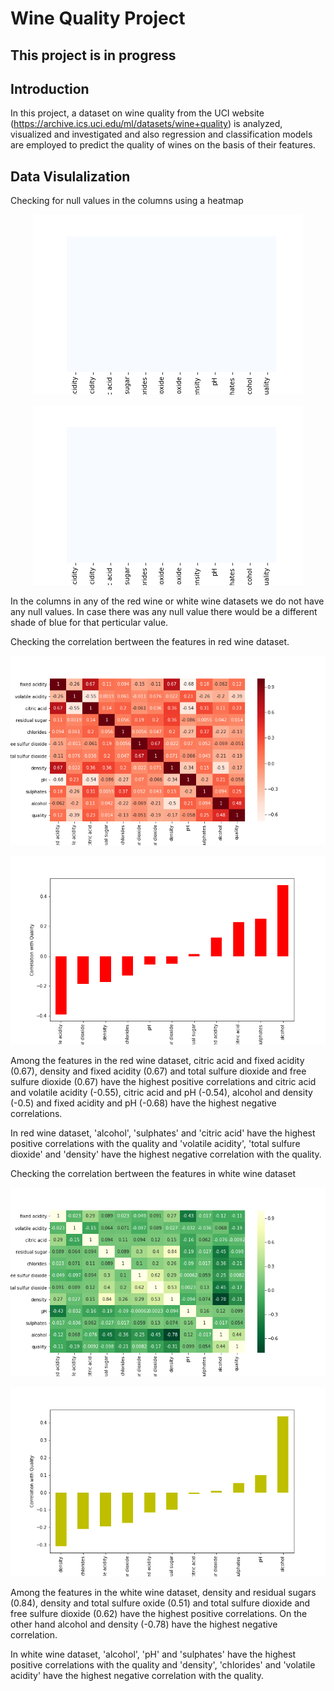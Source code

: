 # Wine Quality Project
 
## This project is in progress
 
 
## Introduction

In this project, a dataset on wine quality from the UCI website (https://archive.ics.uci.edu/ml/datasets/wine+quality) is analyzed, visualized and investigated and also regression and classification models are employed to predict the quality of wines on the basis of their features.

## Data Visulalization

Checking for null values in the columns using a heatmap

<p align="center">
<img src="https://github.com/kavehamini/Wine-Quality-Project/blob/master/figure_1.png">
</p>

<p align="center">
<img src="https://github.com/kavehamini/Wine-Quality-Project/blob/master/figure_2.png">
</p>
In the columns in any of the red wine or white wine datasets we do not have any null values. In case there was any null value there would be a different shade of blue for that perticular value.

Checking the correlation bertween the features in red wine dataset.
<p align="center">
<img src="https://github.com/kavehamini/Wine-Quality-Project/blob/master/figure_3.png">
</p>

<p align="center">
<img src="https://github.com/kavehamini/Wine-Quality-Project/blob/master/figure_4.png">
</p>

Among the features in the red wine dataset, citric acid and fixed acidity (0.67), density and fixed acidity (0.67) and total sulfure dioxide and free sulfure dioxide (0.67) have the highest positive correlations and citric acid and volatile acidity (-0.55), citric acid and pH (-0.54), alcohol and density (-0.5) and fixed acidity and pH (-0.68) have the highest negative correlations.

In red wine dataset, 'alcohol', 'sulphates' and 'citric acid' have the highest positive correlations with the quality and 'volatile acidity', 'total sulfure dioxide' and 'density' have the highest negative correlation with the quality.

Checking the correlation bertween the features in white wine dataset
<p align="center">
<img src="https://github.com/kavehamini/Wine-Quality-Project/blob/master/figure_5.png">
</p>

<p align="center">
<img src="https://github.com/kavehamini/Wine-Quality-Project/blob/master/figure_6.png">
</p>

Among the features in the white wine dataset, density and residual sugars (0.84), density and total sulfure oxide (0.51) and total sulfure dioxide and free sulfure dioxide (0.62) have the highest positive correlations. On the other hand alcohol and density (-0.78) have the highest negative correlation.

In white wine dataset, 'alcohol', 'pH' and 'sulphates' have the highest positive correlations with the quality and 'density', 'chlorides' and 'volatile acidity' have the highest negative correlation with the quality.
